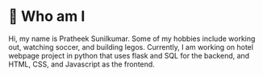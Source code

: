 # :wave: Who am I

Hi, my name is Pratheek Sunilkumar. Some of my hobbies include working out, watching soccer, and building legos. Currently, I am working on hotel webpage project in python that uses flask and SQL for the backend, and HTML, CSS, and Javascript as the frontend.
